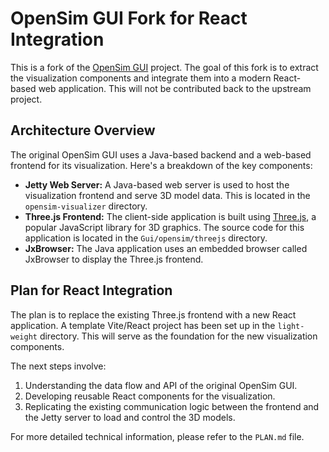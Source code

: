 # OpenSim GUI Fork for React Integration

This is a fork of the [OpenSim GUI](https://github.com/opensim-org/opensim-gui) project. The goal of this fork is to extract the visualization components and integrate them into a modern React-based web application. This will not be contributed back to the upstream project.

## Architecture Overview

The original OpenSim GUI uses a Java-based backend and a web-based frontend for its visualization. Here's a breakdown of the key components:

*   **Jetty Web Server:** A Java-based web server is used to host the visualization frontend and serve 3D model data. This is located in the `opensim-visualizer` directory.
*   **Three.js Frontend:** The client-side application is built using [Three.js](https://threejs.org/), a popular JavaScript library for 3D graphics. The source code for this application is located in the `Gui/opensim/threejs` directory.
*   **JxBrowser:** The Java application uses an embedded browser called JxBrowser to display the Three.js frontend.

## Plan for React Integration

The plan is to replace the existing Three.js frontend with a new React application. A template Vite/React project has been set up in the `light-weight` directory. This will serve as the foundation for the new visualization components.

The next steps involve:

1.  Understanding the data flow and API of the original OpenSim GUI.
2.  Developing reusable React components for the visualization.
3.  Replicating the existing communication logic between the frontend and the Jetty server to load and control the 3D models.

For more detailed technical information, please refer to the `PLAN.md` file.
